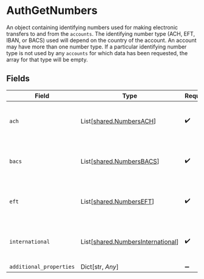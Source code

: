 # AuthGetNumbers

An object containing identifying numbers used for making electronic transfers to and from the `accounts`. The identifying number type (ACH, EFT, IBAN, or BACS) used will depend on the country of the account. An account may have more than one number type. If a particular identifying number type is not used by any `accounts` for which data has been requested, the array for that type will be empty.


## Fields

| Field                                                                            | Type                                                                             | Required                                                                         | Description                                                                      |
| -------------------------------------------------------------------------------- | -------------------------------------------------------------------------------- | -------------------------------------------------------------------------------- | -------------------------------------------------------------------------------- |
| `ach`                                                                            | List[[shared.NumbersACH](../../models/shared/numbersach.md)]                     | :heavy_check_mark:                                                               | An array of ACH numbers identifying accounts.                                    |
| `bacs`                                                                           | List[[shared.NumbersBACS](../../models/shared/numbersbacs.md)]                   | :heavy_check_mark:                                                               | An array of BACS numbers identifying accounts.                                   |
| `eft`                                                                            | List[[shared.NumbersEFT](../../models/shared/numberseft.md)]                     | :heavy_check_mark:                                                               | An array of EFT numbers identifying accounts.                                    |
| `international`                                                                  | List[[shared.NumbersInternational](../../models/shared/numbersinternational.md)] | :heavy_check_mark:                                                               | An array of IBAN numbers identifying accounts.                                   |
| `additional_properties`                                                          | Dict[str, *Any*]                                                                 | :heavy_minus_sign:                                                               | N/A                                                                              |